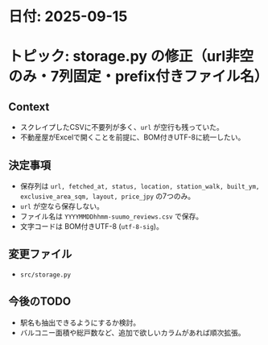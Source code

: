 # 日付: 2025-09-15
# トピック: storage.py の修正（url非空のみ・7列固定・prefix付きファイル名）

## Context
- スクレイプしたCSVに不要列が多く、`url` が空行も残っていた。
- 不動産屋がExcelで開くことを前提に、BOM付きUTF-8に統一したい。

## 決定事項
- 保存列は `url, fetched_at, status, location, station_walk, built_ym, exclusive_area_sqm, layout, price_jpy` の7つのみ。
- `url` が空なら保存しない。
- ファイル名は `YYYYMMDDhhmm-suumo_reviews.csv` で保存。
- 文字コードは BOM付きUTF-8 (`utf-8-sig`)。

## 変更ファイル
- `src/storage.py`

## 今後のTODO
- 駅名も抽出できるようにするか検討。
- バルコニー面積や総戸数など、追加で欲しいカラムがあれば順次拡張。
